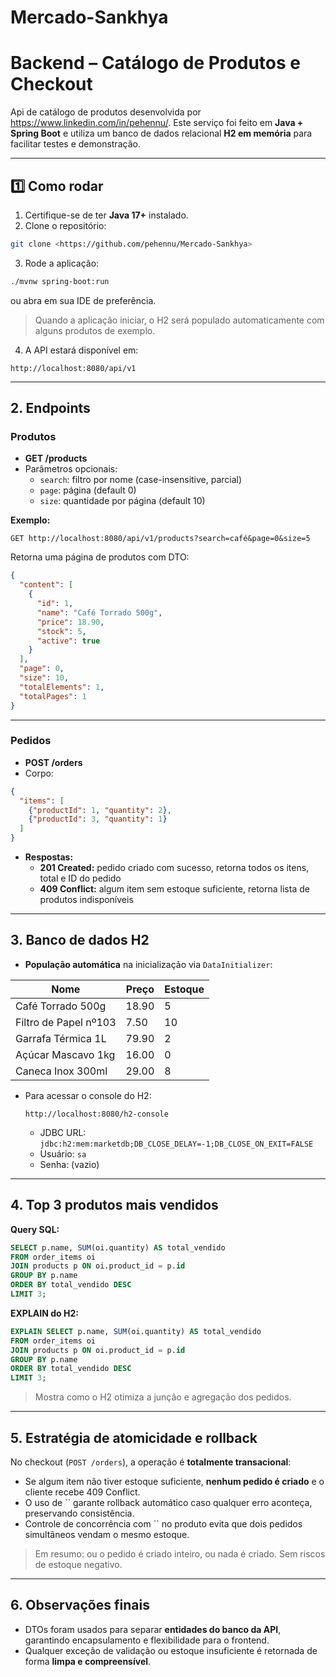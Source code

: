 # Mercado-Sankhya

# Backend – Catálogo de Produtos e Checkout

Api de catálogo de produtos desenvolvida por <https://www.linkedin.com/in/pehennu/>. 
Este serviço foi feito em **Java + Spring Boot** e utiliza um banco de dados relacional **H2 em memória** para facilitar testes e demonstração.

---

## **1️⃣ Como rodar**

1. Certifique-se de ter **Java 17+** instalado.
2. Clone o repositório:
```bash
git clone <https://github.com/pehennu/Mercado-Sankhya>
```
3. Rode a aplicação:

```bash
./mvnw spring-boot:run
```
ou abra em sua IDE de preferência.

> Quando a aplicação iniciar, o H2 será populado automaticamente com alguns produtos de exemplo.

4. A API estará disponível em:

```
http://localhost:8080/api/v1
```

---

## **2. Endpoints**

### **Produtos**

- **GET /products**
- Parâmetros opcionais:
    - `search`: filtro por nome (case-insensitive, parcial)
    - `page`: página (default 0)
    - `size`: quantidade por página (default 10)

**Exemplo:**

```
GET http://localhost:8080/api/v1/products?search=café&page=0&size=5
```

Retorna uma página de produtos com DTO:

```json
{
  "content": [
    {
      "id": 1,
      "name": "Café Torrado 500g",
      "price": 18.90,
      "stock": 5,
      "active": true
    }
  ],
  "page": 0,
  "size": 10,
  "totalElements": 1,
  "totalPages": 1
}
```

---

### **Pedidos**

- **POST /orders**
- Corpo:

```json
{
  "items": [
    {"productId": 1, "quantity": 2},
    {"productId": 3, "quantity": 1}
  ]
}
```

- **Respostas:**
    - **201 Created:** pedido criado com sucesso, retorna todos os itens, total e ID do pedido
    - **409 Conflict:** algum item sem estoque suficiente, retorna lista de produtos indisponíveis

---

## **3. Banco de dados H2**

- **População automática** na inicialização via `DataInitializer`:

| Nome                  | Preço | Estoque |
| --------------------- | ----- | ------- |
| Café Torrado 500g     | 18.90 | 5       |
| Filtro de Papel nº103 | 7.50  | 10      |
| Garrafa Térmica 1L    | 79.90 | 2       |
| Açúcar Mascavo 1kg    | 16.00 | 0       |
| Caneca Inox 300ml     | 29.00 | 8       |

- Para acessar o console do H2:
  ```
  http://localhost:8080/h2-console
  ```
    - JDBC URL: `jdbc:h2:mem:marketdb;DB_CLOSE_DELAY=-1;DB_CLOSE_ON_EXIT=FALSE`
    - Usuário: `sa`
    - Senha: (vazio)

---

## **4. Top 3 produtos mais vendidos**

**Query SQL:**

```sql
SELECT p.name, SUM(oi.quantity) AS total_vendido
FROM order_items oi
JOIN products p ON oi.product_id = p.id
GROUP BY p.name
ORDER BY total_vendido DESC
LIMIT 3;
```

**EXPLAIN do H2:**

```sql
EXPLAIN SELECT p.name, SUM(oi.quantity) AS total_vendido
FROM order_items oi
JOIN products p ON oi.product_id = p.id
GROUP BY p.name
ORDER BY total_vendido DESC
LIMIT 3;
```

> Mostra como o H2 otimiza a junção e agregação dos pedidos.

---

## **5. Estratégia de atomicidade e rollback**

No checkout (`POST /orders`), a operação é **totalmente transacional**:

- Se algum item não tiver estoque suficiente, **nenhum pedido é criado** e o cliente recebe 409 Conflict.
- O uso de `` garante rollback automático caso qualquer erro aconteça, preservando consistência.
- Controle de concorrência com `` no produto evita que dois pedidos simultâneos vendam o mesmo estoque.

> Em resumo: ou o pedido é criado inteiro, ou nada é criado. Sem riscos de estoque negativo.

---

## **6. Observações finais**

- DTOs foram usados para separar **entidades do banco da API**, garantindo encapsulamento e flexibilidade para o frontend.
- Qualquer exceção de validação ou estoque insuficiente é retornada de forma **limpa e compreensível**.
